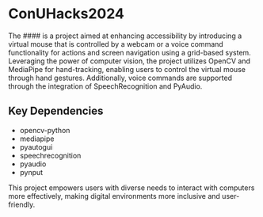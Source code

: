 # ConUHacks2024

The #### is a project aimed at enhancing accessibility by introducing a virtual mouse that is controlled by a webcam or a voice command functionality for actions and screen navigation using a grid-based system. Leveraging the power of computer vision, the project utilizes OpenCV and MediaPipe for hand-tracking, enabling users to control the virtual mouse through hand gestures. Additionally, voice commands are supported through the integration of SpeechRecognition and PyAudio.

## Key Dependencies
- opencv-python
- mediapipe
- pyautogui
- speechrecognition
- pyaudio
- pynput

This project empowers users with diverse needs to interact with computers more effectively, making digital environments more inclusive and user-friendly.
